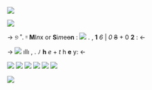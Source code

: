 

![](https://64.media.tumblr.com/7bea89088ffa5b93bf2d2a8fa2e14238/33c129c1226d76ac-10/s2048x3072/beae318d7f1b84837461ad77dfb0ff53ab4553ca.pnj)

 ![](https://64.media.tumblr.com/71e3b7bed35df4c4db097c38ce9dd07a/33c129c1226d76ac-a9/s2048x3072/162916771686d4cec0716fa568a98ab41c16bf62.pnj)
  
->              ୭ ˚. ᵎᵎ  **M**I*n*x or **S**i*m*e~~o~~**n** :      ![](https://64.media.tumblr.com/0eafa36b89783d4115056a89adbaa952/a324df92b7afeba1-14/s75x75_c1/91189745690c30a767597df7516f57ea97c5c3e4.gifv)      .           , **1** *6*   | *0* ~~8~~ + 0 **2** : <-

 ->   ![](https://64.media.tumblr.com/ef6119d20a3e3335a35e806aec6e6fca/a324df92b7afeba1-31/s75x75_c1/9a946b5b668c348617c7b83a51c262612aab85ab.gifv) ıllı , .    ﾉ **h** *e* + *t* h **e** y:  <-


![](https://64.media.tumblr.com/c2f8fdb3a586800d7f07b572cfcaff90/76db405d261da581-21/s250x400/8da5be2f0a675a6495c9b2da6865e36982c03157.gifv) ![](https://64.media.tumblr.com/4b94277a3534993066770bb1ed285a97/2874624ce4398c3e-88/s250x400/5a611010db291e9dc18185e8d9bc96201f47cdc9.gifv)  ![](
https://64.media.tumblr.com/d12068a4ba002b99fbd3bf4a22d96cb2/f1413ef45abf2485-af/s250x400/79b07f3206a9748027b5a2630e08e9bd9cfbd58b.gifv)  ![]([https://64.media.tumblr.com/08db90f3c73f83b7c726375ff14fd133/6d78bc7631b17625-c9/s100x200/80dde008d5581f32d55103c81ebdd90b32e6eabd.jpg](https://64.media.tumblr.com/a3f7b7b3b7de032c4932c613915ebae8/f1413ef45abf2485-55/s250x400/145377b70ed34ae0dbf73baa08e121bc637bfaa6.gifv))
![](https://64.media.tumblr.com/d157f94bdb52ca80553331dc99a1ef2b/f1413ef45abf2485-ba/s250x400/f01a39cdf2d6248c37b8bbbef3a22f6d22f4fa9b.gifv)
![](https://64.media.tumblr.com/8b6dbaefc2cea6ac073f47994ef4f5d9/4474452604f9851f-46/s250x400/e01f479e2446992d62f9bc969283be1c47bfb3b1.gifv)


![](https://64.media.tumblr.com/7bea89088ffa5b93bf2d2a8fa2e14238/33c129c1226d76ac-10/s2048x3072/beae318d7f1b84837461ad77dfb0ff53ab4553ca.pnj)
